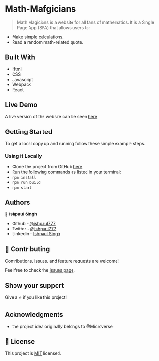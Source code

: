 # Math-Mafgicians

 > Math Magicians is a website for all fans of mathematics. It is a Single Page App (SPA) that allows users to:
- Make simple calculations.
- Read a random math-related quote.

## Built With

- Html
- CSS
- Javascript
- Webpack
- React

## Live Demo

A live version of the website can be seen [here](https://ishpaul777.github.io/MATH-MAGICIANS/)

## Getting Started

To get a local copy up and running follow these simple example steps.

### Using it Locally

- Clone the project from GitHub [here](git@github.com:ishpaul777/MATH-MAGICIANS.git)
- Run the following commands as listed in your terminal:
- `npm install`
- `npm run build`
- `npm start`

## Authors

👤 **Ishpaul Singh**

- Github - [@ishpaul777](https://github.com/ishpaul777)
- Twitter - [@ishpaul777](https://twitter.com/ishpaul777)
- Linkedin - [Ishpaul Singh](https://www.linkedin.com/in/ishpaul-singh-264590226/)

## 🤝 Contributing

Contributions, issues, and feature requests are welcome!

Feel free to check the [issues page](../../issues/).

## Show your support

Give a ⭐️ if you like this project!

## Acknowledgments
- the project idea originally belongs to @Microverse

## 📝 License

This project is [MIT](./MIT.md) licensed.
